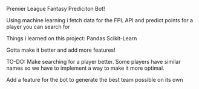 Premier League Fantasy Prediciton Bot!

Using machine learning i fetch data for the FPL API and predict points for a player you can search for

Things i learned on this project:
Pandas
Scikit-Learn

Gotta make it better and add more features!


TO-DO:
Make searching for a player better. Some players have similar names so we have to implement
a way to make it more optimal. 

Add a feature for the bot to generate the best team possible on its own
